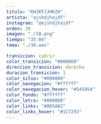 ```yaml
---
titulo: "KHJKFJJHKZH"
artista: "ajshdjhajdf"
instagram: "@ajshdjhajdf"
orden: 38
imagen: "./38.png"
tiempo: "35:04"
tema: "./38.wav"

transicion: cubrir
color_transicion: "#000000"
direccion_transicion: derecha
duracion_transicion: 1
color_sitio: "#000000"
color_navegacion: "#ffffff"
color_navegacion_hover: "#545454"
color_fondo: "#ffffff"
color_letra: "#000000"
color_links: "#065A82"
color_links_hover: "#1C7293"
---
```

